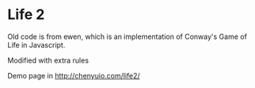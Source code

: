 Life 2
============
Old code is from ewen, which is an implementation of Conway's Game of Life in Javascript.


Modified with extra rules

Demo page in http://chenyuio.com/life2/
